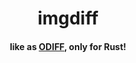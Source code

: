 <div align="center">
  <h1>imgdiff</h1>
  <h4>like as <a target="_blank" href="https://github.com/dmtrKovalenko/odiff">ODIFF</a>, only for Rust!</h4>
</div>
